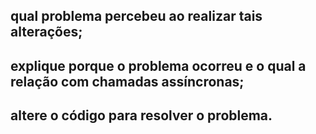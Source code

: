## qual problema percebeu ao realizar tais alterações;
## explique porque o problema ocorreu e o qual a relação com chamadas assíncronas;
## altere o código para resolver o problema.
